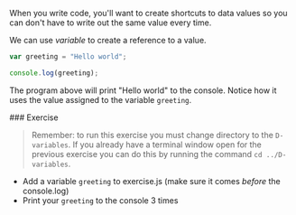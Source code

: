 When you write code, you'll want to create shortcuts to data values so you can don't have to write out the same value every time.

We can use _variable_ to create a reference to a value.

```js
var greeting = "Hello world";

console.log(greeting);
```

The program above will print "Hello world" to the console. Notice how it uses the value assigned to the variable `greeting`.

### Exercise

> Remember: to run this exercise you must change directory to the `D-variables`. If you already have a terminal window open for the previous exercise you can do this by running the command `cd ../D-variables`.

* Add a variable `greeting` to exercise.js (make sure it comes _before_ the console.log)
* Print your `greeting` to the console 3 times
